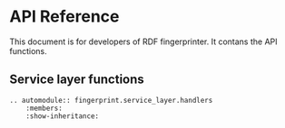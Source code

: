 API Reference
=============
This document is for developers of RDF fingerprinter. It contans the API functions.


Service layer functions
-----------------------
```eval_rst
.. automodule:: fingerprint.service_layer.handlers
    :members:
    :show-inheritance:

```